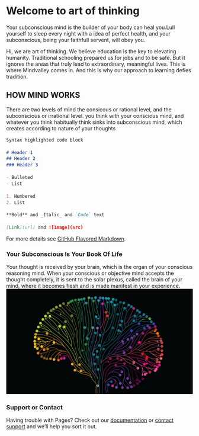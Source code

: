 # Welcome to art of thinking

Your subconscious mind is the builder of your body can heal you.Lull yourself to sleep every night with a idea of perfect health, and your subconscious, being your faithfull servent, will obey you.

Hi, we are art of thinking. We believe education is the key to elevating humanity. Traditional schooling prepared us for jobs and to be safe. But it ignores the areas that truly lead to extraordinary, meaningful lives. This is where Mindvalley comes in. And this is why our approach to learning defies tradition.

## HOW MIND WORKS 

There are two levels of mind the consicous or rational level, and the subconscious or irrational level. you think with your conscious mind, and whatever you think habitually think sinks into subconscious mind, which creates according to nature of your thoughts 

```markdown
Syntax highlighted code block

# Header 1    
## Header 2
### Header 3

- Bulleted
- List

1. Numbered
2. List

**Bold** and _Italic_ and `Code` text

[Link](url) and ![Image](src)
```

For more details see [GitHub Flavored Markdown](https://guides.github.com/features/mastering-markdown/).

### Your Subconscious Is Your Book Of Life

Your thought is received by your brain, which is the organ of your conscious reasoning mind. When your conscious or objective mind accepts the thought completely, it is sent to the solar plexus, called the brain of your mind, where it becomes flesh and is made manifest in your experience.
<img src="brain.jpg"/>
### Support or Contact

Having trouble with Pages? Check out our [documentation](https://help.github.com/categories/github-pages-basics/) or [contact support](https://github.com/contact) and we’ll help you sort it out.

